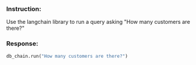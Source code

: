 ### Instruction:
Use the langchain library to run a query asking "How many customers are there?"

### Response:
```python
db_chain.run("How many customers are there?")
```
